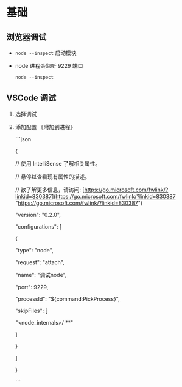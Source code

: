 # 基础

## 浏览器调试

  - `node --inspect` 启动模块

  - node 进程会监听 9229 端口

    ```javascript
    node --inspect
    ```

## VSCode 调试

1.  选择调试

2.  添加配置 《附加到进程》

    \`\`\`json

    {

    // 使用 IntelliSense 了解相关属性。&#x20;

    // 悬停以查看现有属性的描述。

    // 欲了解更多信息，请访问: [https://go.microsoft.com/fwlink/?linkid=830387](https://go.microsoft.com/fwlink/?linkid=830387 "https://go.microsoft.com/fwlink/?linkid=830387")

    "version": "0.2.0",

    "configurations": \[

    {

    "type": "node",

    "request": "attach",

    "name": "调试node",

    "port": 9229,

    "processId": "\${command:PickProcess}",

    "skipFiles": \[

    "\<node\_internals>/ \*\*"

    ]

    }

    ]

    }

    \`\`\`
